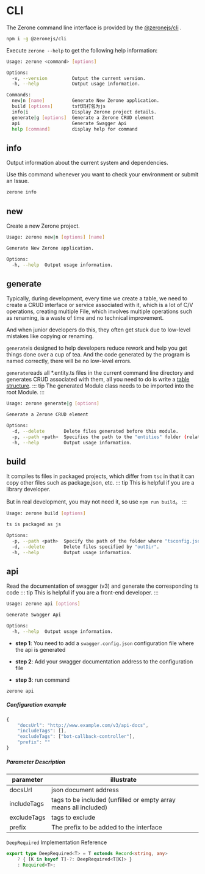 # CLI

<!-- <NpmBadge package="@zeronejs/cli" /> -->

The Zerone command line interface is provided by the [@zeronejs/cli](https://www.npmjs.com/package/@zeronejs/cli) .
```bash
npm i -g @zeronejs/cli
```

Execute `zerone --help` to get the following help information:

```bash
Usage: zerone <command> [options]

Options:
  -v, --version         Output the current version.
  -h, --help            Output usage information.

Commands:
  new|n [name]          Generate New Zerone application.
  build [options]       ts代码打包为js
  info|i                Display Zerone project details.
  generate|g [options]  Generate a Zerone CRUD element
  api                   Generate Swagger Api
  help [command]        display help for command
```
## info

Output information about the current system and dependencies.

Use this command whenever you want to check your environment or submit an Issue.
```bash
zerone info
```
## new

Create a new Zerone project.

```bash
Usage: zerone new|n [options] [name]

Generate New Zerone application.

Options:
  -h, --help  Output usage information.
```

## generate
Typically, during development, every time we create a table, we need to create a CRUD interface or service associated with it, which is a lot of C/V operations, creating multiple
File, which involves multiple operations such as renaming, is a waste of time and no technical improvement.

And when junior developers do this, they often get stuck due to low-level mistakes like copying or renaming.

`generate`is designed to help developers reduce rework and help you get things done over a cup of tea. And the code generated by the program is named correctly, there will be no low-level errors.
<!-- ::: tip
您仅需写一个表结构，执行一行命令，即可生成 CRUD
::: -->
`generate`reads all *.entity.ts files in the current command line directory and generates CRUD associated with them, all you need to do is write a [table structure](https://typeorm.io/#/entities).
::: tip
The generated Module class needs to be imported into the root Module.
:::

```bash
Usage: zerone generate|g [options]

Generate a Zerone CRUD element

Options:
  -d, --delete       Delete files generated before this module.
  -p, --path <path>  Specifies the path to the "entities" folder (relative to the command line).
  -h, --help         Output usage information.
```

## build

It compiles ts files in packaged projects, which differ from `tsc` in that it can copy other files such as package.json, etc.
::: tip
This is helpful if you are a library developer.

But in real development, you may not need it, so use `npm run build`。
:::

```bash
Usage: zerone build [options]

ts is packaged as js

Options:
  -p, --path <path>  Specify the path of the folder where "tsconfig.json" is located.
  -d, --delete       Delete files specified by "outDir".
  -h, --help         Output usage information.
```


## api

Read the documentation of swagger (v3) and generate the corresponding ts code
::: tip
This is helpful if you are a front-end developer.
:::

```bash
Usage: zerone api [options]

Generate Swagger Api

Options:
  -h, --help  Output usage information.
```

- **step 1**: You need to add a `swagger.config.json` configuration file where the api is generated

- **step 2**: Add your swagger documentation address to the configuration file

- **step 3**: run command
```bash
zerone api
```

##### Configuration example

```ts
{
    "docsUrl": "http://www.example.com/v3/api-docs",
    "includeTags": [],
    "excludeTags": ["bot-callback-controller"],
    "prefix": ""
}
```

##### Parameter Description
| parameter | illustrate |
| ---- | ------------ |
| docsUrl | json document address |
| includeTags | tags to be included (unfilled or empty array means all included) |
| excludeTags | tags to exclude |
| prefix | The prefix to be added to the interface |

`DeepRequired` Implementation Reference
```ts
export type DeepRequired<T> = T extends Record<string, any>
    ? { [K in keyof T]-?: DeepRequired<T[K]> }
    : Required<T>;
```